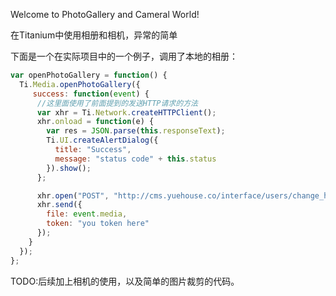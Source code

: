 Welcome to PhotoGallery and Cameral World!

在Titanium中使用相册和相机，异常的简单

下面是一个在实际项目中的一个例子，调用了本地的相册：

```javascript
var openPhotoGallery = function() {
  Ti.Media.openPhotoGallery({
     success: function(event) {
      //这里面使用了前面提到的发送HTTP请求的方法
      var xhr = Ti.Network.createHTTPClient();
      xhr.onload = function(e) {
        var res = JSON.parse(this.responseText);
        Ti.UI.createAlertDialog({
          title: "Success",
          message: "status code" + this.status
        }).show();
      };

      xhr.open("POST", "http://cms.yuehouse.co/interface/users/change_head_pic");
      xhr.send({
        file: event.media,
        token: "you token here"
      });
    }
  });
};

```

TODO:后续加上相机的使用，以及简单的图片裁剪的代码。
